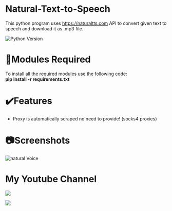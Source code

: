 # Natural-Text-to-Speech
This python program uses https://naturaltts.com API to convert given text to speech and download it as .mp3 file.

![Python Version](https://img.shields.io/badge/Version%20Supported-Python%203.x-blue)

# 📎Modules Required
To install all the required modules use the following code:
<br/>
<b>pip install -r requirements.txt</b>

# ✔️Features
* Proxy is automatically scraped no need to provide! (socks4 proxies)

# 📷Screenshots
![natural Voice](https://user-images.githubusercontent.com/68910039/96446342-eda8f280-122e-11eb-9b86-832533562062.png)

# My Youtube Channel
[![](https://img.shields.io/badge/Subscribe-red?style=for-the-badge&logo=YouTube)](https://www.youtube.com/channel/UCQ74loKzpAcS3keabRZpIBA)

[![](https://img.shields.io/youtube/channel/subscribers/UCQ74loKzpAcS3keabRZpIBA?style=social)](https://www.youtube.com/channel/UCQ74loKzpAcS3keabRZpIBA)

